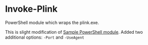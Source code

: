 # Invoke-Plink
PowerShell module which wraps the plink.exe.

This is slight  modification of [Sample PowerShell module](https://gallery.technet.microsoft.com/scriptcenter/Sample-PowerShell-module-8d961a1c). 
Added two additional options: `-Port` and `-UseAgent`
